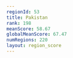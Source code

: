 ```yaml
---
regionId: 53
title: Pakistan
rank: 198
meanScore: 58.67
globalMeanScore: 67.47
numRegions: 220
layout: region_score
---
```

